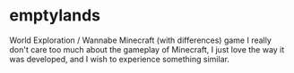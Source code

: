 # emptylands
World Exploration / Wannabe Minecraft (with differences) game
I really don't care too much about the gameplay of Minecraft, I just love the way it was developed, and I wish to experience something similar.
